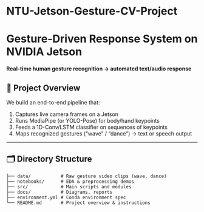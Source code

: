 # NTU-Jetson-Gesture-CV-Project
# Gesture-Driven Response System on NVIDIA Jetson

**Real-time human gesture recognition → automated text/audio response**

## 🚀 Project Overview

We build an end-to-end pipeline that:

1. Captures live camera frames on a Jetson  
2. Runs MediaPipe (or YOLO-Pose) for body/hand keypoints  
3. Feeds a 1D-Conv/LSTM classifier on sequences of keypoints  
4. Maps recognized gestures (“wave” / “dance”) → text or speech output  

---

## 🗂️ Directory Structure

```text
├── data/           # Raw gesture video clips (wave, dance)
├── notebooks/      # EDA & preprocessing demos
├── src/            # Main scripts and modules
├── docs/           # Diagrams, reports
├── environment.yml # Conda environment spec
└── README.md       # Project overview & instructions
